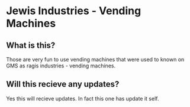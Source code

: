 # Jewis Industries - Vending Machines
## What is this?
Those are very fun to use vending machines that were used to known on GMS as ragis industries - vending machines.

## Will this recieve any updates?
Yes this will recieve updates. In fact this one has update it self.
